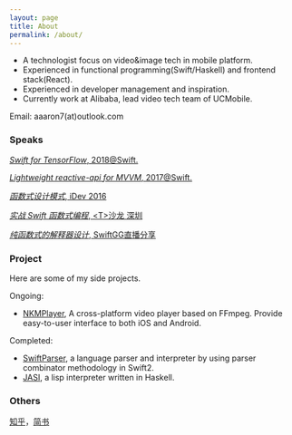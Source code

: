 ```yaml
---
layout: page
title: About
permalink: /about/
---
```


* A technologist focus on video&image tech in mobile platform. 
* Experienced in functional programming(Swift/Haskell) and frontend stack(React).
* Experienced in developer management and inspiration.
* Currently work at Alibaba, lead video tech team of UCMobile.  



Email: aaaron7(at)outlook.com

### Speaks

[*Swift for TensorFlow*, 2018@Swift.](https://github.com/atConf/atswift-2018-resources/blob/master/Swift%20for%20TensorFlow%20-%20%E8%8E%B2%E5%8F%94/Swift%20for%20TensorFlow%20-%20%E8%8E%B2%E5%8F%94.pdf)

[*Lightweight reactive-api for MVVM*, 2017@Swift.](https://github.com/atConf/atswift-2017-resources/tree/master/Lightweight%20reactive-api%20for%20MVVM)

[*函数式设计模式*, iDev 2016](https://github.com/devlinkcn/ppts_for_idev2016/blob/master/PDF/%EF%BC%88%E7%8E%8B%E6%96%87%E6%A7%BF%EF%BC%89%E5%87%BD%E6%95%B0%E5%BC%8F%E7%9A%84%E8%AE%BE%E8%AE%A1%E6%A8%A1%E5%BC%8F.pdf)

[*实战 Swift 函数式编程*, \<T\>沙龙 深圳](https://github.com/aaaron7/functional_async_demo)

[*纯函数式的解释器设计*, SwiftGG直播分享](http://www.bilibili.com/video/av4211315/)




### Project

Here are some of my side projects.

Ongoing:

* [NKMPlayer](https://github.com/aaaron7/NKMPlayer), A cross-platform video player based on FFmpeg. Provide easy-to-user interface to both iOS and Android.

Completed:

* [SwiftParser](https://github.com/aaaron7/swift_monadic_parser), a language parser and interpreter by using parser combinator methodology in Swift2.
* [JASI](https://github.com/aaaron7/JASI), a lisp interpreter written in Haskell.

### Others

[知乎](https://www.zhihu.com/people/aaaron7/)，[简书](https://www.jianshu.com/u/9efd08855d3a)

